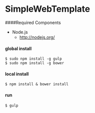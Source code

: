 # SimpleWebTemplate
####Required Components

- Node.js
    - <http://nodejs.org/>

#### global install
    $ sudo npm install -g gulp
    $ sudo npm install -g bower
#### local install
    $ npm install & bower install
#### run
    $ gulp